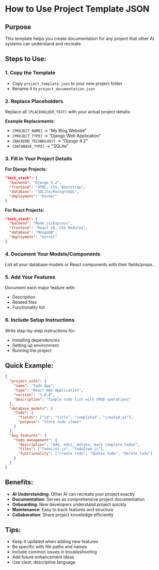 # How to Use Project Template JSON

## Purpose
This template helps you create documentation for any project that other AI systems can understand and recreate.

## Steps to Use:

### 1. Copy the Template
- Copy `project_template.json` to your new project folder
- Rename it to `project_documentation.json`

### 2. Replace Placeholders
Replace all `[PLACEHOLDER_TEXT]` with your actual project details:

**Example Replacements:**
- `[PROJECT_NAME]` → "My Blog Website"
- `[PROJECT_TYPE]` → "Django Web Application"
- `[BACKEND_TECHNOLOGY]` → "Django 4.2"
- `[DATABASE_TYPE]` → "SQLite"

### 3. Fill in Your Project Details

**For Django Projects:**
```json
"tech_stack": {
  "backend": "Django 4.2",
  "frontend": "HTML, CSS, Bootstrap",
  "database": "SQLite/PostgreSQL",
  "deployment": "Docker"
}
```

**For React Projects:**
```json
"tech_stack": {
  "backend": "Node.js/Express",
  "frontend": "React 18, CSS Modules",
  "database": "MongoDB",
  "deployment": "Vercel"
}
```

### 4. Document Your Models/Components
List all your database models or React components with their fields/props.

### 5. Add Your Features
Document each major feature with:
- Description
- Related files
- Functionality list

### 6. Include Setup Instructions
Write step-by-step instructions for:
- Installing dependencies
- Setting up environment
- Running the project

## Quick Example:

```json
{
  "project_info": {
    "name": "Todo App",
    "type": "React Web Application",
    "version": "1.0.0",
    "description": "Simple todo list with CRUD operations"
  },
  "database_models": {
    "Todo": {
      "fields": ["id", "title", "completed", "created_at"],
      "purpose": "Store todo items"
    }
  },
  "key_features": {
    "todo_management": {
      "description": "Add, edit, delete, mark complete todos",
      "files": ["TodoList.js", "TodoItem.js"],
      "functionality": ["Create todo", "Update todo", "Delete todo"]
    }
  }
}
```

## Benefits:
- **AI Understanding**: Other AI can recreate your project exactly
- **Documentation**: Serves as comprehensive project documentation  
- **Onboarding**: New developers understand project quickly
- **Maintenance**: Easy to track features and structure
- **Collaboration**: Share project knowledge efficiently

## Tips:
- Keep it updated when adding new features
- Be specific with file paths and names
- Include common issues in troubleshooting
- Add future enhancement ideas
- Use clear, descriptive language